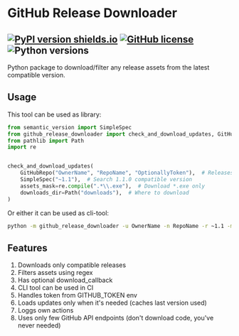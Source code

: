 # GitHub Release Downloader
[![PyPI version shields.io](https://img.shields.io/pypi/v/github_release_downloader.svg)](https://pypi.org/project/github_release_downloader/)
[![GitHub license](https://img.shields.io/github/license/MBQbUtils/github_release_downloader.svg)](https://github.com/MaxBQb/github_release_downloader/blob/master/LICENSE.md)
![Python versions](https://img.shields.io/pypi/pyversions/github_release_downloader.svg)
---
Python package to download/filter any release assets from the latest compatible version.

## Usage

This tool can be used as library:
```py
from semantic_version import SimpleSpec
from github_release_downloader import check_and_download_updates, GitHubRepo
from pathlib import Path
import re


check_and_download_updates(
    GitHubRepo("OwnerName", "RepoName", "OptionallyToken"),  # Releases source
    SimpleSpec("~1.1"),  # Search 1.1.0 compatible version
    assets_mask=re.compile(".*\\.exe"),  # Download *.exe only
    downloads_dir=Path("downloads"),  # Where to download
)
```
Or either it can be used as cli-tool:
```cmd
python -m github_release_downloader -u OwnerName -n RepoName -r ~1.1 -m .*\.exe -o .\downloads
```

## Features
1. Downloads only compatible releases
2. Filters assets using regex
3. Has optional download_callback
4. CLI tool can be used in CI
5. Handles token from GITHUB_TOKEN env
6. Loads updates only when it's needed (caches last version used)
7. Loggs own actions
8. Uses only few GitHub API endpoints (don't download code, you've never needed)
